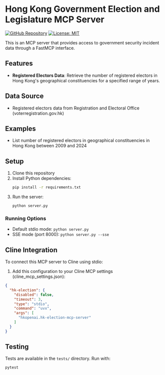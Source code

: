 # Hong Kong Government Election and Legislature MCP Server

[![GitHub Repository](https://img.shields.io/badge/GitHub-Repository-blue.svg)](https://github.com/hkopenai/hk-election-mcp-server)
[![License: MIT](https://img.shields.io/badge/License-MIT-yellow.svg)](https://opensource.org/licenses/MIT)

This is an MCP server that provides access to government security incident data through a FastMCP interface.

## Features

- **Registered Electors Data**: Retrieve the number of registered electors in Hong Kong's geographical constituencies for a specified range of years.

## Data Source

- Registered electors data from Registration and Electoral Office (voterregistration.gov.hk)

## Examples

* List number of registered electors in geographical constituencies in Hong Kong between 2009 and 2024

## Setup

1. Clone this repository
2. Install Python dependencies:
   ```bash
   pip install -r requirements.txt
   ```
3. Run the server:
   ```bash
   python server.py
   ```

### Running Options

- Default stdio mode: `python server.py`
- SSE mode (port 8000): `python server.py --sse`

## Cline Integration

To connect this MCP server to Cline using stdio:

1. Add this configuration to your Cline MCP settings (cline_mcp_settings.json):
```json
{
  "hk-election": {
    "disabled": false,
    "timeout": 3,
    "type": "stdio",
    "command": "uvx",
    "args": [
      "hkopenai.hk-election-mcp-server"
    ]
  }
}
```

## Testing

Tests are available in the `tests/` directory. Run with:
```bash
pytest
```
